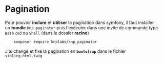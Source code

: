 # Pagination

Pour pouvoir **inclure** et **utiliser** la pagination dans symfony, il faut installer un **bundle** `knp_paginator` puis l'exécuter dans une invite de commande type `Bash` `cmd` ou `Shell` (dans le dossier **racine**)

``` Bash
    composer require knplabs/knp_paginator
```

J'ai changé et fixé la pagination en **`bootstrap`** dans le fichier `sibling.html.twig` 
